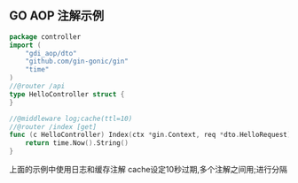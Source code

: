 
## GO AOP 注解示例

```go
package controller
import (
	"gdi_aop/dto"
	"github.com/gin-gonic/gin"
	"time"
)
//@router /api
type HelloController struct {
}

//@middleware log;cache(ttl=10)
//@router /index [get]
func (c HelloController) Index(ctx *gin.Context, req *dto.HelloRequest) interface{} {
	return time.Now().String()
}

```
上面的示例中使用日志和缓存注解 cache设定10秒过期,多个注解之间用;进行分隔
